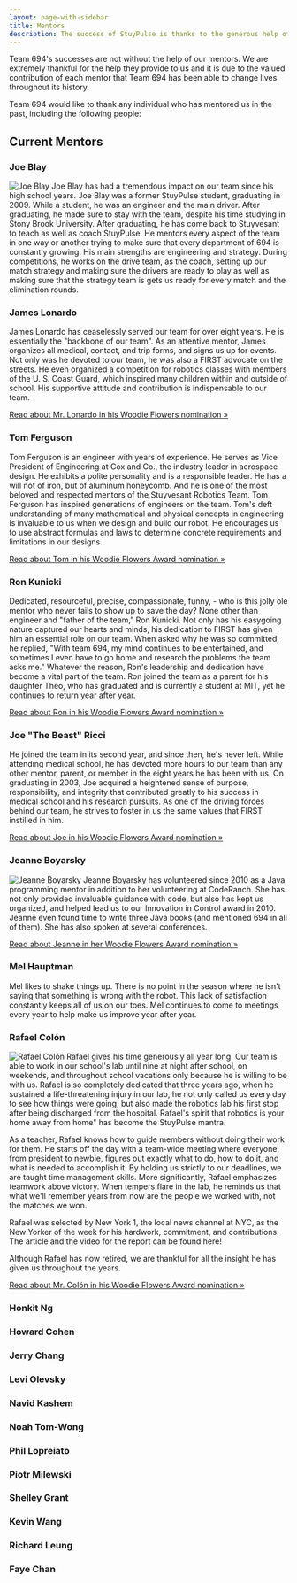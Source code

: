 ```yaml
---
layout: page-with-sidebar
title: Mentors
description: The success of StuyPulse is thanks to the generous help of our mentors, who tutor, assist, and teach us.
---
```

Team 694's successes are not without the help of our mentors. We are extremely thankful for the help they provide to us and it is due to the valued contribution of each mentor that Team 694 has been able to change lives throughout its history.

Team 694 would like to thank any individual who has mentored us in the past, including the following people:

## Current Mentors

### Joe Blay
<div markdown="1" class="ec-description">
<img src="https://stuypulse.nyc3.cdn.digitaloceanspaces.com/site/img/Blay.jpg" class="ec-photo" alt="Joe Blay">
Joe Blay has had a tremendous impact on our team since his high school years. Joe Blay was a former StuyPulse student, graduating in 2009. While a student, he was an engineer and the main driver. After graduating, he made sure to stay with the team, despite his time studying in Stony Brook University. After graduating, he has come back to Stuyvesant to teach as well as coach StuyPulse. He mentors every aspect of the team in one way or another trying to make sure that every department of 694 is constantly growing. His main strengths are engineering and strategy. During competitions, he works on the drive team, as the coach, setting up our match strategy and making sure the drivers are ready to play as well as making sure that the strategy team is gets us ready for every match and the elimination rounds.
</div>

### James Lonardo
<div markdown="1" class="ec-description">
James Lonardo has ceaselessly served our team for over eight years. He is essentially the "backbone of our team". As an attentive mentor, James organizes all medical, contact, and trip forms, and signs us up for events. Not only was he devoted to our team, he was also a FIRST advocate on the streets. He even organized a competition for robotics classes with members of the U. S. Coast Guard, which inspired many children within and outside of school. His supportive attitude and contribution is indispensable to our team.

[Read about Mr. Lonardo in his Woodie Flowers nomination &raquo;](https://stuypulse.nyc3.digitaloceanspaces.com/site/woodieflowers/lonardo.pdf)
</div>

### Tom Ferguson
<div markdown="1" class="ec-description">
Tom Ferguson is an engineer with years of experience. He serves as Vice President of Engineering at Cox and Co., the industry leader in aerospace design. He exhibits a polite personality and is a responsible leader. He has a will not of iron, but of aluminum honeycomb. And he is one of the most beloved and respected mentors of the Stuyvesant Robotics Team. Tom Ferguson has inspired generations of engineers on the team. Tom's deft understanding of many mathematical and physical concepts in engineering is invaluable to us when we design and build our robot. He encourages us to use abstract formulas and laws to determine concrete requirements and limitations in our designs

[Read about Tom in his Woodie Flowers Award nomination &raquo;](/about/mentors/woodieflowers/tom)
</div>

### Ron Kunicki
<div markdown="1" class="ec-description">
Dedicated, resourceful, precise, compassionate, funny, - who is this jolly ole mentor who never fails to show up to save the day? None other than engineer and "father of the team," Ron Kunicki. Not only has his easygoing nature captured our hearts and minds, his dedication to FIRST has given him an essential role on our team. When asked why he was so committed, he replied, "With team 694, my mind continues to be entertained, and sometimes I even have to go home and research the problems the team asks me." Whatever the reason, Ron's leadership and dedication have become a vital part of the team. Ron joined the team as a parent for his daughter Theo, who has graduated and is currently a student at MIT, yet he continues to return year after year.

[Read about Ron in his Woodie Flowers Award nomination &raquo;](/about/mentors/woodieflowers/ron)
</div>

### Joe "The Beast" Ricci
<div markdown="1" class="ec-description">
He joined the team in its second year, and since then, he's never left. While attending medical school, he has devoted more hours to our team than any other mentor, parent, or member in the eight years he has been with us. On graduating in 2003, Joe acquired a heightened sense of purpose, responsibility, and integrity that contributed greatly to his success in medical school and his research pursuits. As one of the driving forces behind our team, he strives to foster in us the same values that FIRST instilled in him.

[Read about Joe in his Woodie Flowers Award nomination &raquo;](/about/mentors/woodieflowers/joe)
</div>

### Jeanne Boyarsky
<div markdown="1" class="ec-description">
<img src="/img/mentors/jeanne.jpg" class="ec-photo" alt="Jeanne Boyarsky">
Jeanne Boyarsky has volunteered since 2010 as a Java programming mentor in addition to her volunteering at CodeRanch. She has not only provided invaluable guidance with code, but also has kept us organized, and helped lead us to our Innovation in Control award in 2010. Jeanne even found time to write three Java books (and mentioned 694 in all of them). She has also spoken at several conferences.

[Read about Jeanne in her Woodie Flowers Award nomination &raquo;](/about/mentors/woodieflowers/jeanne)
</div>

### Mel Hauptman
<div markdown="1" class="ec-description">
Mel likes to shake things up. There is no point in the season where he isn't saying that something is wrong with the robot. This lack of satisfaction constantly keeps all of us on our toes. Mel continues to come to meetings every year to help make us improve year after year.
</div>

### Rafael Colón
<div markdown="1" class="ec-description">
<img src="/img/mentors/colon.jpg" class="ec-photo" alt="Rafael Colón">
Rafael gives his time generously all year long. Our team is able to work in our school's lab until nine at night after school, on weekends, and throughout school vacations only because he is willing to be with us. Rafael is so completely dedicated that three years ago, when he sustained a life-threatening injury in our lab, he not only called us every day to see how things were going, but also made the robotics lab his first stop after being discharged from the hospital. Rafael's spirit that robotics is your home away from home" has become the StuyPulse mantra.

As a teacher, Rafael knows how to guide members without doing their work for them. He starts off the day with a team-wide meeting where everyone, from president to newbie, figures out exactly what to do, how to do it, and what is needed to accomplish it. By holding us strictly to our deadlines, we are taught time management skills. More significantly, Rafael emphasizes teamwork above victory. When tempers flare in the lab, he reminds us that what we'll remember years from now are the people we worked with, not the matches we won.

Rafael was selected by New York 1, the local news channel at NYC, as the New Yorker of the week for his hardwork, commitment, and contributions. The article and the video for the report can be found here!

Although Rafael has now retired, we are thankful for all the insight he has given us throughout the years.

[Read about Mr. Colón in his Woodie Flowers Award nomination &raquo;](/about/mentors/woodieflowers/colon)
</div>

### Honkit Ng

### Howard Cohen

### Jerry Chang

### Levi Olevsky

### Navid Kashem

### Noah Tom-Wong

### Phil Lopreiato

### Piotr Milewski

### Shelley Grant

### Kevin Wang

### Richard Leung

### Faye Chan
